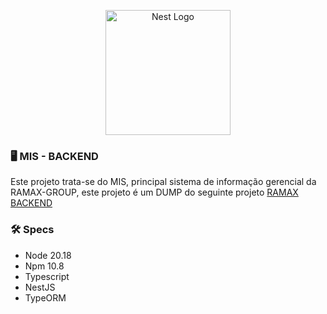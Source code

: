 <p align="center">
  <a href="http://nestjs.com/" target="blank"><img src="https://nestjs.com/img/logo-small.svg" width="200" alt="Nest Logo" /></a>
</p>



### 🖥 MIS - BACKEND

Este projeto trata-se do MIS, principal sistema de informação gerencial da RAMAX-GROUP, este projeto é um DUMP do seguinte projeto <a href="https://github.com/lov1sk/ramax-backend" target="blank">RAMAX BACKEND</a>


### 🛠 Specs
- Node 20.18
- Npm 10.8
- Typescript
- NestJS
- TypeORM